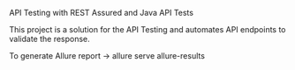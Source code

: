 API Testing with REST Assured and Java
API Tests

This project is a solution for the API Testing and automates API endpoints to validate the response.

To generate Allure report ->
allure serve allure-results
